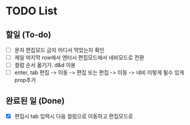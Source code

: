 # TODO List

## 할일 (To-do)
- [ ] 문자 편집모드 금지 어디서 막았는지 확인
- [ ] 제일 마지막 row에서 엔터시 편집모드에서 네비모드로 전환
- [ ] 컬럼 순서 옮기기. d&d 이용
- [ ] enter, tab 편집 -> 이동 -> 편집 또는 편집 -> 이동 -> 네비 이렇게 될수 있게 prop추가

## 완료된 일 (Done)
- [x] 편집시 tab 입력시 다음 컬럼으로 이동하고 편집모드로